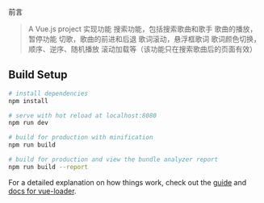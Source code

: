 前言
> A Vue.js project
实现功能
搜索功能，包括搜索歌曲和歌手
歌曲的播放，暂停功能
切歌，歌曲的前进和后退
歌词滚动，悬浮框歌词
歌词颜色切换，顺序、逆序、随机播放
滚动加载等（该功能只在搜索歌曲后的页面有效）
## Build Setup

``` bash
# install dependencies
npm install

# serve with hot reload at localhost:8080
npm run dev

# build for production with minification
npm run build

# build for production and view the bundle analyzer report
npm run build --report
```

For a detailed explanation on how things work, check out the [guide](http://vuejs-templates.github.io/webpack/) and [docs for vue-loader](http://vuejs.github.io/vue-loader).
